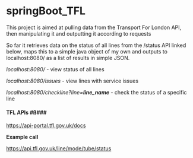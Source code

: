 # springBoot_TFL

This project is aimed at pulling data from the Transport For London API, then manipulating it and outputting it according to requests

So far it retrieves data on the status of all lines from the /status API linked below, maps this to a simple java object of my own and outputs to localhost:8080/ as a list of results in simple JSON. 

_localhost:8080/_ - view status of all lines

_localhost:8080/issues_ - view lines with service issues

_localhost:8080/checkline?line=**line_name**_ - check the status of a specific line

#### TFL APIs #ß###

https://api-portal.tfl.gov.uk/docs

**Example call**

https://api.tfl.gov.uk/line/mode/tube/status
